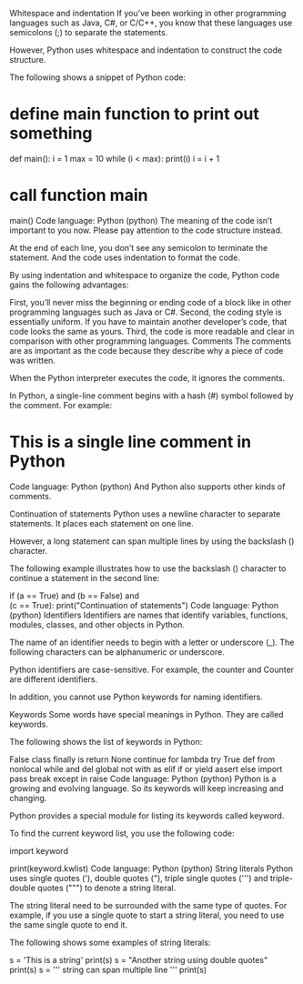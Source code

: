 Whitespace and indentation
If you’ve been working in other programming languages such as Java, C#, or C/C++, you know that these languages use semicolons (;) to separate the statements.

However, Python uses whitespace and indentation to construct the code structure.

The following shows a snippet of Python code:

# define main function to print out something
def main():
    i = 1
    max = 10
    while (i < max):
        print(i)
        i = i + 1

# call function main 
main()
Code language: Python (python)
The meaning of the code isn’t important to you now. Please pay attention to the code structure instead.

At the end of each line, you don’t see any semicolon to terminate the statement. And the code uses indentation to format the code.

By using indentation and whitespace to organize the code, Python code gains the following advantages:

First, you’ll never miss the beginning or ending code of a block like in other programming languages such as Java or C#.
Second, the coding style is essentially uniform. If you have to maintain another developer’s code, that code looks the same as yours.
Third, the code is more readable and clear in comparison with other programming languages.
Comments
The comments are as important as the code because they describe why a piece of code was written.

When the Python interpreter executes the code, it ignores the comments.

In Python, a single-line comment begins with a hash (#) symbol followed by the comment. For example:

# This is a single line comment in Python
Code language: Python (python)
And Python also supports other kinds of comments.

Continuation of statements
Python uses a newline character to separate statements. It places each statement on one line.

However, a long statement can span multiple lines by using the backslash (\) character.

The following example illustrates how to use the backslash (\) character to continue a statement in the second line:

if (a == True) and (b == False) and \
   (c == True):
    print("Continuation of statements")
Code language: Python (python)
Identifiers
Identifiers are names that identify variables, functions, modules, classes, and other objects in Python.

The name of an identifier needs to begin with a letter or underscore (_). The following characters can be alphanumeric or underscore.

Python identifiers are case-sensitive. For example, the counter and Counter are different identifiers.

In addition, you cannot use Python keywords for naming identifiers.

Keywords
Some words have special meanings in Python. They are called keywords.

The following shows the list of keywords in Python:

False      class      finally    is         return
None       continue   for        lambda     try
True       def        from       nonlocal   while
and        del        global     not        with
as         elif       if         or         yield
assert     else       import     pass
break      except     in         raise
Code language: Python (python)
Python is a growing and evolving language. So its keywords will keep increasing and changing.

Python provides a special module for listing its keywords called keyword. 

To find the current keyword list, you use the following code:

import keyword

print(keyword.kwlist) 
Code language: Python (python)
String literals
Python uses single quotes ('), double quotes ("), triple single quotes (''') and triple-double quotes (""") to denote a string literal.

The string literal need to be surrounded with the same type of quotes. For example, if you use a single quote to start a string literal, you need to use the same single quote to end it.

The following shows some examples of string literals:

s = 'This is a string'
print(s)
s = "Another string using double quotes"
print(s)
s = ''' string can span
        multiple line '''
print(s)